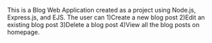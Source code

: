 This is a Blog Web Application created as a project using Node.js, Express.js, and EJS. 
The user can 1)Create a new blog post
             2)Edit an existing blog post
             3)Delete a blog post
             4)View all the blog posts on homepage.

